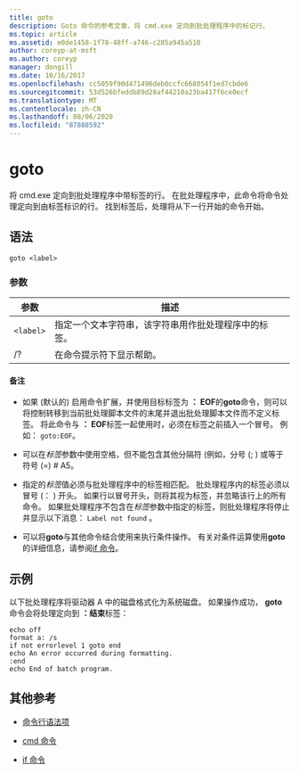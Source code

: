 ```yaml
---
title: goto
description: Goto 命令的参考文章，将 cmd.exe 定向到批处理程序中的标记行。
ms.topic: article
ms.assetid: e0de1458-1f78-48ff-a746-c285a945a510
author: coreyp-at-msft
ms.author: coreyp
manager: dongill
ms.date: 10/16/2017
ms.openlocfilehash: cc5059f90d471496deb0ccfc668054f1ed7cbde6
ms.sourcegitcommit: 53d526bfeddb89d28af44210a23ba417f6ce0ecf
ms.translationtype: MT
ms.contentlocale: zh-CN
ms.lasthandoff: 08/06/2020
ms.locfileid: "87888592"
---
```

# <a name="goto"></a>goto

将 cmd.exe 定向到批处理程序中带标签的行。 在批处理程序中，此命令将命令处理定向到由标签标识的行。 找到标签后，处理将从下一行开始的命令开始。

## <a name="syntax"></a>语法

```
goto <label>
```

### <a name="parameters"></a>参数

| 参数 | 描述 |
| --------- | ----------- |
| `<label>` | 指定一个文本字符串，该字符串用作批处理程序中的标签。 |
| /? | 在命令提示符下显示帮助。 |

#### <a name="remarks"></a>备注

-  如果 (默认的) 启用命令扩展，并使用目标标签为 **： EOF**的**goto**命令，则可以将控制转移到当前批处理脚本文件的末尾并退出批处理脚本文件而不定义标签。 将此命令与 **： EOF**标签一起使用时，必须在标签之前插入一个冒号。 例如： `goto:EOF`。

- 可以在*标签*参数中使用空格，但不能包含其他分隔符 (例如，分号 (; ) 或等于符号 (=) # A5。

- 指定的*标签*值必须与批处理程序中的标签相匹配。 批处理程序内的标签必须以冒号 (： ) 开头。 如果行以冒号开头，则将其视为标签，并忽略该行上的所有命令。 如果批处理程序不包含在*标签*参数中指定的标签，则批处理程序将停止并显示以下消息： `Label not found` 。

- 可以将**goto**与其他命令结合使用来执行条件操作。 有关对条件运算使用**goto**的详细信息，请参阅[if 命令](if.md)。

## <a name="examples"></a>示例

以下批处理程序将驱动器 A 中的磁盘格式化为系统磁盘。 如果操作成功， **goto**命令会将处理定向到 **：结束**标签：

```
echo off
format a: /s
if not errorlevel 1 goto end
echo An error occurred during formatting.
:end
echo End of batch program.
```

## <a name="additional-references"></a>其他参考

- [命令行语法项](command-line-syntax-key.md)

- [cmd 命令](cmd.md)

- [if 命令](if.md)